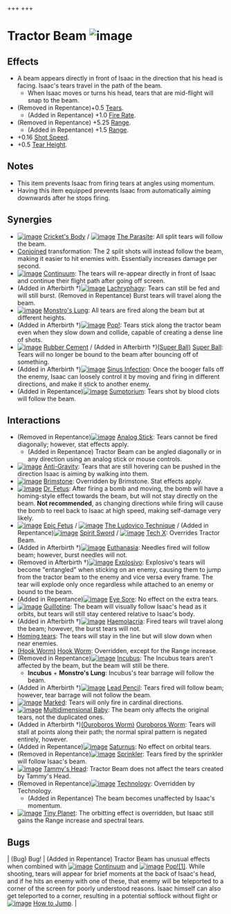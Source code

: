 +++
+++

 # Tractor Beam ![image](/image/Tractor_Beam.png) 

Effects
---------


* A beam appears directly in front of Isaac in the direction that his head is facing. Isaac's tears travel in the path of the beam.
	+ When Isaac moves or turns his head, tears that are mid-flight will snap to the beam.
* (Removed in Repentance)+0.5 [Tears](/wiki/Tears "Tears").
	+ (Added in Repentance) +1.0 [Fire Rate](/wiki/Fire_Rate "Fire Rate").
* (Removed in Repentance) +5.25 [Range](/wiki/Range "Range").
	+ (Added in Repentance) +1.5 [Range](/wiki/Range "Range").
* +0.16 [Shot Speed](/wiki/Shot_Speed "Shot Speed").
* +0.5 [Tear Height](/wiki/Tear_Height "Tear Height").


Notes
-------


* This item prevents Isaac from firing tears at angles using momentum.
* Having this item equipped prevents Isaac from automatically aiming downwards after he stops firing.


Synergies
-----------


* [![image](/image/Cricket%27s_Body.png)](/wiki/Cricket%27s_Body "Cricket's Body") [Cricket's Body](/wiki/Cricket%27s_Body "Cricket's Body") / [![image](/image/The_Parasite.png)](/wiki/The_Parasite "The Parasite") [The Parasite](/wiki/The_Parasite "The Parasite"): All split tears will follow the beam.
* [Conjoined](/wiki/Conjoined "Conjoined") transformation: The 2 split shots will instead follow the beam, making it easier to hit enemies with. Essentially increases damage per second.
* [![image](/image/Continuum.png)](/wiki/Continuum "Continuum") [Continuum](/wiki/Continuum "Continuum"): The tears will re-appear directly in front of Isaac and continue their flight path after going off screen.
* (Added in Afterbirth †)[![image](/image/Lachryphagy.png)](/wiki/Lachryphagy "Lachryphagy") [Lachryphagy](/wiki/Lachryphagy "Lachryphagy"): Tears can still be fed and will still burst. (Removed in Repentance) Burst tears will travel along the beam.
* [![image](/image/Monstro%27s_Lung.png)](/wiki/Monstro%27s_Lung "Monstro's Lung") [Monstro's Lung](/wiki/Monstro%27s_Lung "Monstro's Lung"): All tears are fired along the beam but at different heights.
* (Added in Afterbirth †)[![image](/image/Pop!.png)](/wiki/Pop! "Pop!") [Pop!](/wiki/Pop! "Pop!"): Tears stick along the tractor beam even when they slow down and collide, capable of creating a dense line of shots.
* [![image](/image/Rubber_Cement.png)](/wiki/Rubber_Cement "Rubber Cement") [Rubber Cement](/wiki/Rubber_Cement "Rubber Cement") / (Added in Afterbirth †)[(Super Ball)](/wiki/Super_Ball "Super Ball") [Super Ball](/wiki/Super_Ball "Super Ball"): Tears will no longer be bound to the beam after bouncing off of something.
* (Added in Afterbirth †)[![image](/image/Sinus_Infection.png)](/wiki/Sinus_Infection "Sinus Infection") [Sinus Infection](/wiki/Sinus_Infection "Sinus Infection"): Once the booger falls off the enemy, Isaac can loosely control it by moving and firing in different directions, and make it stick to another enemy.
* (Added in Repentance)[![image](/image/Sumptorium.png)](/wiki/Sumptorium "Sumptorium") [Sumptorium](/wiki/Sumptorium "Sumptorium"): Tears shot by blood clots will follow the beam.


Interactions
--------------


* (Removed in Repentance)[![image](/image/Analog_Stick.png)](/wiki/Analog_Stick "Analog Stick") [Analog Stick](/wiki/Analog_Stick "Analog Stick"): Tears cannot be fired diagonally; however, stat effects apply.
	+ (Added in Repentance) Tractor Beam can be angled diagonally or in any direction using an analog stick or mouse controls.
* [![image](/image/Anti-Gravity.png)](/wiki/Anti-Gravity "Anti-Gravity") [Anti-Gravity](/wiki/Anti-Gravity "Anti-Gravity"): Tears that are still hovering can be pushed in the direction Isaac is aiming by walking into them.
* [![image](/image/Brimstone.png)](/wiki/Brimstone "Brimstone") [Brimstone](/wiki/Brimstone "Brimstone"): Overridden by Brimstone. Stat effects apply.
* [![image](/image/Dr._Fetus.png)](/wiki/Dr._Fetus "Dr. Fetus") [Dr. Fetus](/wiki/Dr._Fetus "Dr. Fetus"): After firing a bomb and moving, the bomb will have a homing-style effect towards the beam, but will not stay directly on the beam. **Not recommended**, as changing directions while firing will cause the bomb to reel back to Isaac at high speed, making self-damage very likely.
* [![image](/image/Epic_Fetus.png)](/wiki/Epic_Fetus "Epic Fetus") [Epic Fetus](/wiki/Epic_Fetus "Epic Fetus") / [![image](/image/The_Ludovico_Technique.png)](/wiki/The_Ludovico_Technique "The Ludovico Technique") [The Ludovico Technique](/wiki/The_Ludovico_Technique "The Ludovico Technique") / (Added in Repentance)[![image](/image/Spirit_Sword.png)](/wiki/Spirit_Sword "Spirit Sword") [Spirit Sword](/wiki/Spirit_Sword "Spirit Sword") / [![image](/image/Tech_X.png)](/wiki/Tech_X "Tech X") [Tech X](/wiki/Tech_X "Tech X"): Overrides Tractor Beam.
* (Added in Afterbirth †)[![image](/image/Euthanasia.png)](/wiki/Euthanasia "Euthanasia") [Euthanasia](/wiki/Euthanasia "Euthanasia"): Needles fired will follow beam; however, burst needles will not.
* (Removed in Afterbirth †)[![image](/image/Explosivo.png)](/wiki/Explosivo "Explosivo") [Explosivo](/wiki/Explosivo "Explosivo"): Explosivo's tears will become "entangled" when sticking on an enemy, causing them to jump from the tractor beam to the enemy and vice versa every frame. The tear will explode only once regardless while attached to an enemy or bound to the beam.
* (Added in Repentance)[![image](/image/Eye_Sore.png)](/wiki/Eye_Sore "Eye Sore") [Eye Sore](/wiki/Eye_Sore "Eye Sore"): No effect on the extra tears.
* [![image](/image/Guillotine.png)](/wiki/Guillotine "Guillotine") [Guillotine](/wiki/Guillotine "Guillotine"): The beam will visually follow Isaac's head as it orbits, but tears will still stay centered relative to Isaac's body.
* (Added in Afterbirth †)[![image](/image/Haemolacria.png)](/wiki/Haemolacria "Haemolacria") [Haemolacria](/wiki/Haemolacria "Haemolacria"): Fired tears will travel along the beam; however, the burst tears will not.
* [Homing tears](/wiki/Homing_tears "Homing tears"): The tears will stay in the line but will slow down when near enemies.
* [(Hook Worm)](/wiki/Hook_Worm "Hook Worm") [Hook Worm](/wiki/Hook_Worm "Hook Worm"): Overridden, except for the Range increase.
* (Removed in Repentance)[![image](/image/Incubus.png)](/wiki/Incubus "Incubus") [Incubus](/wiki/Incubus "Incubus"): The Incubus tears aren't affected by the beam, but the beam will still be there.
	+ **Incubus** + **Monstro's Lung**: Incubus's tear barrage will follow the beam.
* (Added in Afterbirth †)[![image](/image/Lead_Pencil.png)](/wiki/Lead_Pencil "Lead Pencil") [Lead Pencil](/wiki/Lead_Pencil "Lead Pencil"): Tears fired will follow beam; however, tear barrage will not follow the beam.
* [![image](/image/Marked.png)](/wiki/Marked "Marked") [Marked](/wiki/Marked "Marked"): Tears will only fire in cardinal directions.
* [![image](/image/Multidimensional_Baby.png)](/wiki/Multidimensional_Baby "Multidimensional Baby") [Multidimensional Baby](/wiki/Multidimensional_Baby "Multidimensional Baby"): The beam only affects the original tears, not the duplicated ones.
* (Added in Afterbirth †)[(Ouroboros Worm)](/wiki/Ouroboros_Worm "Ouroboros Worm") [Ouroboros Worm](/wiki/Ouroboros_Worm "Ouroboros Worm"): Tears will stall at points along their path; the normal spiral pattern is negated entirely, however.
* (Added in Repentance)[![image](/image/Saturnus.png)](/wiki/Saturnus "Saturnus") [Saturnus](/wiki/Saturnus "Saturnus"): No effect on orbital tears.
* (Removed in Repentance)[![image](/image/Sprinkler.png)](/wiki/Sprinkler "Sprinkler") [Sprinkler](/wiki/Sprinkler "Sprinkler"): Tears fired by the sprinkler will follow Isaac's beam.
* [![image](/image/Tammy%27s_Head.png)](/wiki/Tammy%27s_Head "Tammy's Head") [Tammy's Head](/wiki/Tammy%27s_Head "Tammy's Head"): Tractor Beam does not affect the tears created by Tammy's Head.
* (Removed in Repentance)[![image](/image/Technology.png)](/wiki/Technology "Technology") [Technology](/wiki/Technology "Technology"): Overridden by Technology.
	+ (Added in Repentance) The beam becomes unaffected by Isaac's momentum.
* [![image](/image/Tiny_Planet.png)](/wiki/Tiny_Planet "Tiny Planet") [Tiny Planet](/wiki/Tiny_Planet "Tiny Planet"): The orbitting effect is overridden, but Isaac still gains the Range increase and spectral tears.


Bugs
------




| (Bug) Bug!
 | (Added in Repentance) Tractor Beam has unusual effects when combined with [![image](/image/Continuum.png)](/wiki/Continuum "Continuum") [Continuum](/wiki/Continuum "Continuum") and [![image](/image/Pop!.png)](/wiki/Pop! "Pop!") [Pop!](/wiki/Pop! "Pop!")[[1]](#cite_note-1). While shooting, tears will appear for brief moments at the back of Isaac's head, and if he hits an enemy with one of these, that enemy will be teleported to a corner of the screen for poorly understood reasons. Isaac himself can also get teleported to a corner, resulting in a potential softlock without flight or [![image](/image/How_to_Jump.png)](/wiki/How_to_Jump "How to Jump") [How to Jump](/wiki/How_to_Jump "How to Jump"). |


